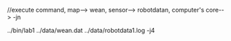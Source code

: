//execute command, map--> wean, sensor--> robotdatan, computer's core--> -jn

../bin/lab1 ../data/wean.dat ../data/robotdata1.log -j4 

